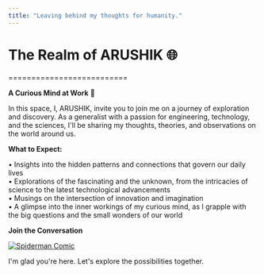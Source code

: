 ```yaml
---
title: "Leaving behind my thoughts for humanity."
---
```


# The Realm of ARUSHIK 🌐
==========================

**A Curious Mind at Work** 👋

In this space, I, ARUSHIK, invite you to join me on a journey of exploration and discovery. As a generalist with a passion for engineering, technology, and the sciences, I'll be sharing my thoughts, theories, and observations on the world around us.

**What to Expect:**

• Insights into the hidden patterns and connections that govern our daily lives  
• Explorations of the fascinating and the unknown, from the intricacies of science to the latest technological advancements  
• Musings on the intersection of innovation and imagination  
• A glimpse into the inner workings of my curious mind, as I grapple with the big questions and the small wonders of our world  

**Join the Conversation**

[![Spiderman Comic](https://i.pinimg.com/736x/04/13/eb/0413eb3e908a288008107a347cde0bf0--spiderman-comic-amazing-spiderman.jpg)](https://i.pinimg.com/736x/04/13/eb/0413eb3e908a288008107a347cde0bf0--spiderman-comic-amazing-spiderman.jpg)

I'm glad you're here. Let's explore the possibilities together.
